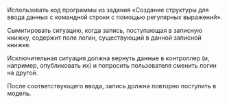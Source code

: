 Использовать код программы из задания «Создание структуры для
ввода данных с командной строки с помощью регулярных выражений».

Сымитировать ситуацию, когда запись, поступающая в записную книжку,
содержит поле логин, существующий в данной записной книжке.

Исключительная ситуация должна вернуть данные в контроллер (и,
например, опубликовать их) и попросить пользователя сменить логин на
другой.

После соответствующего ввода, запись должна повторно поступить в
модель.
